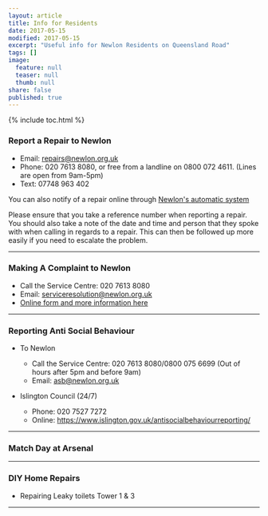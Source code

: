 ```yaml
---
layout: article
title: Info for Residents
date: 2017-05-15
modified: 2017-05-15
excerpt: "Useful info for Newlon Residents on Queensland Road"
tags: []
image:
  feature: null
  teaser: null
  thumb: null
share: false
published: true
---
```


{% include toc.html %}

### Report a Repair to Newlon

+ Email: repairs@newlon.org.uk
+ Phone: 020 7613 8080, or free from a landline on 0800 072 4611. (Lines are open from 9am-5pm)
+ Text: 07748 963 402

You can also notify of a repair online through [Newlon's automatic system](http://www.housecall.co.uk/rep_chk.cfm?ID=733984)

Please ensure that you take a reference number when reporting a repair. You should also take a note of the date and time and person that they spoke with when calling in regards to a repair.  This can then be followed up more easily if you need to escalate the problem.

---

### Making A Complaint to Newlon

+ Call the Service Centre: 020 7613 8080
+ Email: serviceresolution@newlon.org.uk
+ [Online form and more information here](https://www.newlon.org.uk/residents/making-a-complaint/)


---

### Reporting Anti Social Behaviour 

+ To Newlon  
  + Call the Service Centre: 020 7613 8080/0800 075 6699 (Out of hours after 5pm and before 9am)
  + Email: asb@newlon.org.uk
  
+ Islington Council (24/7)
  + Phone: 020 7527 7272 
  + Online: https://www.islington.gov.uk/antisocialbehaviourreporting/


---

### Match Day at Arsenal


---

### DIY Home Repairs 

+ Repairing Leaky toilets Tower 1 & 3 


---

